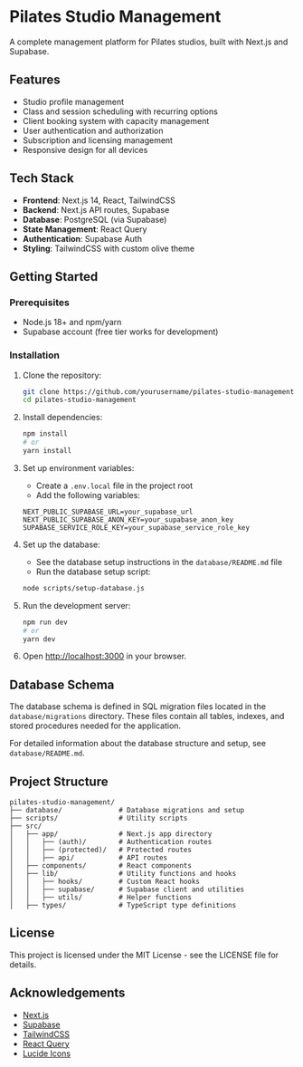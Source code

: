 # Pilates Studio Management

A complete management platform for Pilates studios, built with Next.js and Supabase.

## Features

- Studio profile management
- Class and session scheduling with recurring options
- Client booking system with capacity management
- User authentication and authorization
- Subscription and licensing management
- Responsive design for all devices

## Tech Stack

- **Frontend**: Next.js 14, React, TailwindCSS
- **Backend**: Next.js API routes, Supabase
- **Database**: PostgreSQL (via Supabase)
- **State Management**: React Query
- **Authentication**: Supabase Auth
- **Styling**: TailwindCSS with custom olive theme

## Getting Started

### Prerequisites

- Node.js 18+ and npm/yarn
- Supabase account (free tier works for development)

### Installation

1. Clone the repository:

   ```bash
   git clone https://github.com/yourusername/pilates-studio-management.git
   cd pilates-studio-management
   ```

2. Install dependencies:

   ```bash
   npm install
   # or
   yarn install
   ```

3. Set up environment variables:

   - Create a `.env.local` file in the project root
   - Add the following variables:

   ```
   NEXT_PUBLIC_SUPABASE_URL=your_supabase_url
   NEXT_PUBLIC_SUPABASE_ANON_KEY=your_supabase_anon_key
   SUPABASE_SERVICE_ROLE_KEY=your_supabase_service_role_key
   ```

4. Set up the database:

   - See the database setup instructions in the `database/README.md` file
   - Run the database setup script:

   ```bash
   node scripts/setup-database.js
   ```

5. Run the development server:

   ```bash
   npm run dev
   # or
   yarn dev
   ```

6. Open [http://localhost:3000](http://localhost:3000) in your browser.

## Database Schema

The database schema is defined in SQL migration files located in the `database/migrations` directory. These files contain all tables, indexes, and stored procedures needed for the application.

For detailed information about the database structure and setup, see `database/README.md`.

## Project Structure

```
pilates-studio-management/
├── database/              # Database migrations and setup
├── scripts/               # Utility scripts
├── src/
│   ├── app/               # Next.js app directory
│   │   ├── (auth)/        # Authentication routes
│   │   ├── (protected)/   # Protected routes
│   │   ├── api/           # API routes
│   ├── components/        # React components
│   ├── lib/               # Utility functions and hooks
│   │   ├── hooks/         # Custom React hooks
│   │   ├── supabase/      # Supabase client and utilities
│   │   ├── utils/         # Helper functions
│   ├── types/             # TypeScript type definitions
```

## License

This project is licensed under the MIT License - see the LICENSE file for details.

## Acknowledgements

- [Next.js](https://nextjs.org/)
- [Supabase](https://supabase.io/)
- [TailwindCSS](https://tailwindcss.com/)
- [React Query](https://tanstack.com/query)
- [Lucide Icons](https://lucide.dev/)
